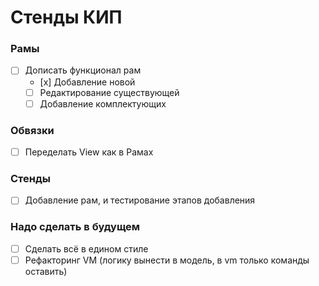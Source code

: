 # Стенды КИП

### Рамы
- [ ] Дописать функционал рам 
  - [х] Добавление новой
  - [ ] Редактирование существующей
  - [ ] Добавление комплектующих  

### Обвязки
- [ ] Переделать View как в Рамах 

### Стенды 
- [ ] Добавление рам, и тестирование этапов добавления

### Надо сделать в будущем
- [ ] Сделать всё в едином стиле
- [ ] Рефакторинг VM (логику вынести в модель, в vm только команды оставить)
